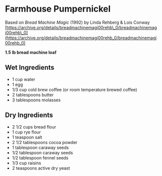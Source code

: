 # Farmhouse Pumpernickel

Based on *Bread Machine Magic* (1992) by Linda Rehberg & Lois Conway
[https://archive.org/details/breadmachinemagi00rehb\_0/breadmachinemagi00rehb\_0](https://archive.org/details/breadmachinemagi00rehb_0/breadmachinemagi00rehb_0)

**1.5 lb bread machine loaf**

## Wet Ingredients

* 1 cup water
* 1 egg
* 1/3 cup cold brew coffee (or room temperature brewed coffee)
* 2 tablespoons butter
* 3 tablespoons molasses

## Dry Ingredients

* 2 1/2 cups bread flour
* 1 cup rye flour
* 1 teaspoon salt
* 2 1/2 tablespoons cocoa powder
* 1 tablespoon caraway seeds
* 1/2 tablespoon caraway seeds
* 1/2 tablespoon fennel seeds
* 1/3 cup raisins
* 2 teaspoons active dry yeast
